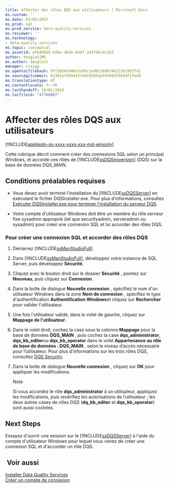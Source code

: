 ```yaml
---
title: Affecter des rôles DQS aux utilisateurs | Microsoft Docs
ms.custom: ''
ms.date: 03/01/2017
ms.prod: sql
ms.prod_service: data-quality-services
ms.reviewer: ''
ms.technology:
- data-quality-services
ms.topic: conceptual
ms.assetid: afb445b5-bdbe-4bfe-844f-344766cdc2b2
author: douglaslMS
ms.author: douglasl
manager: craigg
ms.openlocfilehash: 9ff1856d340c5a95c1ed02109b74621361952f41
ms.sourcegitcommit: 61381ef939415fe019285def9450d7583df1fed0
ms.translationtype: HT
ms.contentlocale: fr-FR
ms.lasthandoff: 10/01/2018
ms.locfileid: "47768807"
---
```

# <a name="grant-dqs-roles-to-users"></a>Affecter des rôles DQS aux utilisateurs

[!INCLUDE[appliesto-ss-xxxx-xxxx-xxx-md-winonly](../../includes/appliesto-ss-xxxx-xxxx-xxx-md-winonly.md)]

  Cette rubrique décrit comment créer des connexions SQL selon un principal Windows, et accorde ces rôles de [!INCLUDE[ssDQSnoversion](../../includes/ssdqsnoversion-md.md)] (DQS) sur la base de données DQS_MAIN.  
  
## <a name="prerequisites"></a>Conditions préalables requises  
  
-   Vous devez avoir terminé l'installation du [!INCLUDE[ssDQSServer](../../includes/ssdqsserver-md.md)] en exécutant le fichier DQSInstaller.exe. Pour plus d’informations, consultez [Exécuter DQSInstaller.exe pour terminer l’installation du serveur DQS](../../data-quality-services/install-windows/run-dqsinstaller-exe-to-complete-data-quality-server-installation.md).  
  
-   Votre compte d'utilisateur Windows doit être un membre du rôle serveur fixe sysadmin approprié (tel que securityadmin, serveradmin ou sysadmin) pour créer une connexion SQL et lui accorder des rôles DQS.  
  
### <a name="to-create-sql-login-and-grant-dqs-roles"></a>Pour créer une connexion SQL et accorder des rôles DQS  
  
1.  Démarrez [!INCLUDE[ssManStudioFull](../../includes/ssmanstudiofull-md.md)].  
  
2.  Dans [!INCLUDE[ssManStudioFull](../../includes/ssmanstudiofull-md.md)], développez votre instance de SQL Server, puis développez **Sécurité**.  
  
3.  Cliquez avec le bouton droit sur le dossier **Sécurité** , pointez sur **Nouveau**, puis cliquez sur **Connexion**.  
  
4.  Dans la boîte de dialogue **Nouvelle connexion** , spécifiez le nom d'un utilisateur Windows dans la zone **Nom de connexion** , spécifiez le type d'authentification **Authentification Windows**et cliquez sur **Rechercher** pour valider l'utilisateur.  
  
5.  Une fois l'utilisateur validé, dans le volet de gauche, cliquez sur **Mappage de l'utilisateur** .  
  
6.  Dans le volet droit, cochez la case sous la colonne **Mappage** pour la base de données **DQS_MAIN** , puis cochez la case **dqs_administrator**, **dqs_kb_editor**ou **dqs_kb_operator** dans le volet **Appartenance au rôle de base de données : DQS_MAIN** , selon le niveau d’accès nécessaire pour l’utilisateur. Pour plus d'informations sur les trois rôles DQS, consultez [DQS Security](../../data-quality-services/dqs-security.md).  
  
7.  Dans la boîte de dialogue **Nouvelle connexion** , cliquez sur **OK** pour appliquer les modifications.  
  
    > [!NOTE]  
    >  Si vous accordez le rôle **dqs_administrator** à un utilisateur, appliquez les modifications, puis revérifiez les autorisations de l’utilisateur ; les deux autres cases de rôles DQS (**dq_kb_editor** et **dqs_kb_operator**) sont aussi cochées.  
  
## <a name="next-steps"></a>Next Steps  
 Essayez d'ouvrir une session sur le [!INCLUDE[ssDQSServer](../../includes/ssdqsserver-md.md)] à l'aide du compte d'utilisateur Windows pour lequel vous venez de créer une connexion SQL et d'accorder un rôle DQS.  
  
## <a name="see-also"></a> Voir aussi  
 [Installer Data Quality Services](../../data-quality-services/install-windows/install-data-quality-services.md)   
 [Créer un compte de connexion](../../relational-databases/security/authentication-access/create-a-login.md)  
  
  
